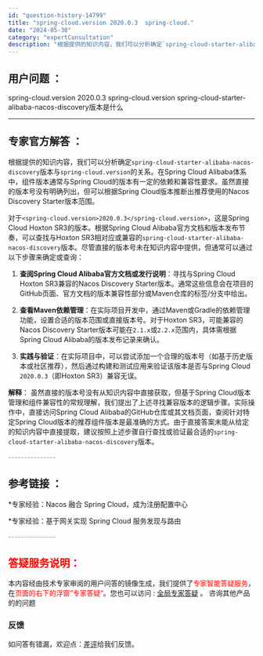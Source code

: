 ```yaml
---
id: "question-history-14799"
title: "spring-cloud.version 2020.0.3  spring-cloud."
date: "2024-05-30"
category: "expertConsultation"
description: "根据提供的知识内容，我们可以分析确定`spring-cloud-starter-alibaba-nacos-discovery`版本与`spring-cloud.version`的关系。在Spring Cloud Alibaba体系中，组件版本通常与Spring Cloud的版本有一定的依赖和兼容性"
---
```


## 用户问题 ： 
 spring-cloud.version 2020.0.3  spring-cloud.version  spring-cloud-starter-alibaba-nacos-discovery版本是什么  

---------------
## 专家官方解答 ：

根据提供的知识内容，我们可以分析确定`spring-cloud-starter-alibaba-nacos-discovery`版本与`spring-cloud.version`的关系。在Spring Cloud Alibaba体系中，组件版本通常与Spring Cloud的版本有一定的依赖和兼容性要求。虽然直接的版本号没有明确列出，但可以根据Spring Cloud版本推断出推荐使用的Nacos Discovery Starter版本范围。

对于`<spring-cloud.version>2020.0.3</spring-cloud.version>`，这是Spring Cloud Hoxton SR3的版本。根据Spring Cloud Alibaba官方文档和版本发布节奏，可以查找与Hoxton SR3相对应或兼容的`spring-cloud-starter-alibaba-nacos-discovery`版本。尽管直接的版本号未在知识内容中提供，但通常可以通过以下步骤来确定或查询：

1. **查阅Spring Cloud Alibaba官方文档或发行说明**：寻找与Spring Cloud Hoxton SR3兼容的Nacos Discovery Starter版本。通常这些信息会在项目的GitHub页面、官方文档的版本兼容性部分或Maven仓库的标签/分支中给出。

2. **查看Maven依赖管理**：在实际项目开发中，通过Maven或Gradle的依赖管理功能，设置合适的版本范围或直接版本号。对于Hoxton SR3，可能兼容的Nacos Discovery Starter版本可能在`2.1.x`或`2.2.x`范围内，具体需根据Spring Cloud Alibaba的版本发布记录来确认。

3. **实践与验证**：在实际项目中，可以尝试添加一个合理的版本号（如基于历史版本或社区推荐），然后通过构建和测试应用来验证该版本是否与Spring Cloud `2020.0.3`（即Hoxton SR3）兼容无误。

**解释**：
虽然直接的版本号没有从知识内容中直接获取，但基于Spring Cloud版本管理和组件兼容性的常规理解，我们提出了上述寻找兼容版本的逻辑步骤。实际操作中，直接访问Spring Cloud Alibaba的GitHub仓库或其文档页面，查阅针对特定Spring Cloud版本的推荐组件版本是最准确的方式。由于直接答案未能从给定的知识内容中直接提取，建议按照上述步骤自行查找或验证最合适的`spring-cloud-starter-alibaba-nacos-discovery`版本。


<font color="#949494">---------------</font> 


## 参考链接 ：

*专家经验：Nacos 融合 Spring Cloud，成为注册配置中心 
 
 *专家经验：基于网关实现 Spring Cloud 服务发现与路由 


 <font color="#949494">---------------</font> 
 


## <font color="#FF0000">答疑服务说明：</font> 

本内容经由技术专家审阅的用户问答的镜像生成，我们提供了<font color="#FF0000">专家智能答疑服务</font>，在<font color="#FF0000">页面的右下的浮窗”专家答疑“</font>。您也可以访问 : [全局专家答疑](https://answer.opensource.alibaba.com/docs/intro) 。 咨询其他产品的的问题

### 反馈
如问答有错漏，欢迎点：[差评](https://ai.nacos.io/user/feedbackByEnhancerGradePOJOID?enhancerGradePOJOId=14801)给我们反馈。
